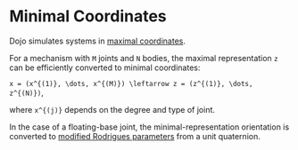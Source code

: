 # Minimal Coordinates

Dojo simulates systems in [maximal coordinates](maximal_rep.md). 

For a mechanism with ``M`` joints and ``N`` bodies, the maximal representation ``z`` can be efficiently converted to minimal coordinates: 

``x = (x^{(1)}, \dots, x^{(M)}) \leftarrow z = (z^{(1)}, \dots, z^{(N)})``,

where ``x^{(j)}`` depends on the degree and type of joint. 

In the case of a floating-base joint, the minimal-representation orientation is converted to [modified Rodrigues parameters](https://en.wikipedia.org/wiki/Rotation_formalisms_in_three_dimensions) from a unit quaternion.